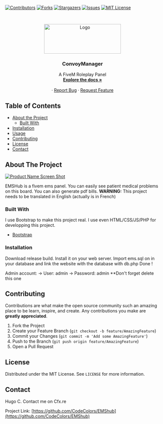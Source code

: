 [![Contributors][contributors-shield]][contributors-url]
[![Forks][forks-shield]][forks-url]
[![Stargazers][stars-shield]][stars-url]
[![Issues][issues-shield]][issues-url]
[![MIT License][license-shield]][license-url]


<br />
<p align="center">
  <a href="https://github.com/CodeColors/EMShub">
    <img src="https://zupimages.net/up/20/11/xlbv.png" alt="Logo" width="250" height="96">
  </a>

  <h3 align="center">ConvoyManager</h3>

  <p align="center">
    A FiveM Roleplay Panel
    <br />
    <a href="https://github.com/CodeColors/EMShub"><strong>Explore the docs »</strong></a>
    <br />
    <br />
    ·
    <a href="https://github.com/CodeColors/EMShub/issues">Report Bug</a>
    ·
    <a href="https://github.com/CodeColors/EMShub/issues">Request Feature</a>
  </p>
</p>



<!-- TABLE OF CONTENTS -->
## Table of Contents

* [About the Project](#about-the-project)
  * [Built With](#built-with)
* [Installation](#installation)
* [Usage](#usage)
* [Contributing](#contributing)
* [License](#license)
* [Contact](#contact)




<!-- ABOUT THE PROJECT -->
## About The Project

[![Product Name Screen Shot][product-screenshot]](https://github.com/CodeColors/EMShub)

EMSHub is a fivem ems panel. You can easily see patient medical problems on this board. You can also generate pdf bills. 
**WARNING:** This project needs to be translated in English (actually is in French)

### Built With

I use Bootstrap to make this project real. I use even HTML/CSS/JS/PHP for developping this project.

* [Bootstrap](https://getbootstrap.com)

### Installation

Download release build.
Install it on your web server.
Import ems.sql on in your database and link the website with the database with db.php
Done !

Admin account: 
    -> User: admin
    -> Password: admin
    **Don't forget delete this one

## Contributing

Contributions are what make the open source community such an amazing place to be learn, inspire, and create. Any contributions you make are **greatly appreciated**.

1. Fork the Project
2. Create your Feature Branch (`git checkout -b feature/AmazingFeature`)
3. Commit your Changes (`git commit -m 'Add some AmazingFeature'`)
4. Push to the Branch (`git push origin feature/AmazingFeature`)
5. Open a Pull Request



<!-- LICENSE -->
## License

Distributed under the MIT License. See `LICENSE` for more information.

<!-- CONTACT -->
## Contact

Hugo C.
Contact me on Cfx.re

Project Link: [https://github.com/CodeColors/EMShub](https://github.com/CodeColors/EMShub)

<!-- MARKDOWN LINKS & IMAGES -->
<!-- https://www.markdownguide.org/basic-syntax/#reference-style-links -->
[contributors-shield]: https://img.shields.io/github/contributors/CodeColors/EMShub.svg?style=flat-square
[contributors-url]: https://github.com/CodeColors/EMShub/graphs/contributors
[forks-shield]: https://img.shields.io/github/forks/CodeColors/EMShub.svg?style=flat-square
[forks-url]: https://github.com/CodeColors/EMShub/network/members
[stars-shield]: https://img.shields.io/github/stars/CodeColors/EMShub.svg?style=flat-square
[stars-url]: https://github.com/CodeColors/EMShub/stargazers
[issues-shield]: https://img.shields.io/github/issues/CodeColors/EMShub.svg?style=flat-square
[issues-url]: https://github.com/CodeColors/EMShub/issues
[license-shield]: https://img.shields.io/github/license/CodeColors/EMShub.svg?style=flat-square
[license-url]: https://github.com/CodeColors/EMShub/blob/master/LICENSE
[product-screenshot]: https://zupimages.net/up/20/11/ola3.png
